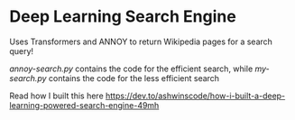 # Deep Learning Search Engine

Uses Transformers and ANNOY to return Wikipedia pages for a search query!


*annoy-search.py* contains the code for the efficient search, while *my-search.py* contains the code for the less efficient search

Read how I built this here https://dev.to/ashwinscode/how-i-built-a-deep-learning-powered-search-engine-49mh
